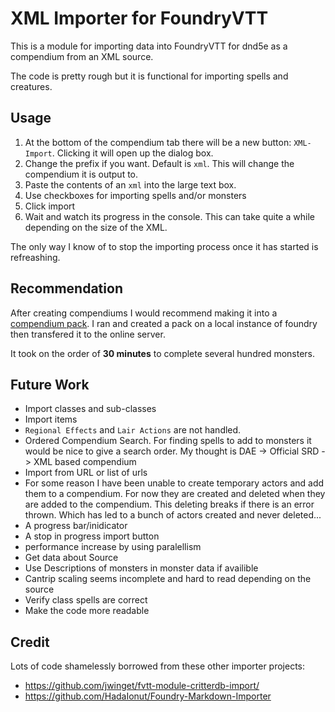 # XML Importer for FoundryVTT

This is a module for importing data into FoundryVTT for dnd5e as a compendium from an XML source.

The code is pretty rough but it is functional for importing spells and creatures.

## Usage

1. At the bottom of the compendium tab there will be a new button: `XML-Import`. Clicking it will open up the dialog box.
2. Change the prefix if you want. Default is `xml`. This will change the compendium it is output to.
3. Paste the contents of an `xml` into the large text box.
4. Use checkboxes for importing spells and/or monsters
5. Click import
6. Wait and watch its progress in the console. This can take quite a while depending on the size of the XML.

The only way I know of to stop the importing process once it has started is refreashing.

## Recommendation

After creating compendiums I would recommend making it into a [compendium pack](https://foundryvtt.com/article/compendium/). I ran and created a pack on a local instance of foundry then transfered it to the online server.

It took on the order of **30 minutes** to complete several hundred monsters.

## Future Work

* Import classes and sub-classes
* Import items
* `Regional Effects` and `Lair Actions` are not handled.
* Ordered Compendium Search. For finding spells to add to monsters it would be nice to give a search order. My thought is DAE -> Official SRD -> XML based compendium
* Import from URL or list of urls
* For some reason I have been unable to create temporary actors and add them to a compendium. For now they are created and deleted when they are added to the compendium. This deleting breaks if there is an error thrown. Which has led to a bunch of actors created and never deleted...
* A progress bar/inidicator
* A stop in progress import button
* performance increase by using paralellism
* Get data about Source
* Use Descriptions of monsters in monster data if availible
* Cantrip scaling seems incomplete and hard to read depending on the source
* Verify class spells are correct
* Make the code more readable

## Credit

Lots of code shamelessly borrowed from these other importer projects:

* https://github.com/jwinget/fvtt-module-critterdb-import/
* https://github.com/HadaIonut/Foundry-Markdown-Importer
